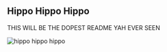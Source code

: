 ## Hippo Hippo Hippo

THIS WILL BE THE DOPEST README YAH EVER SEEN

![hippo hippo hippo](https://media.giphy.com/media/8ARnoMxNcmCKk/giphy.gif)